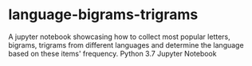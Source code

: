 # language-bigrams-trigrams
A jupyter notebook showcasing how to collect most popular letters, bigrams, trigrams from different languages and determine the language based on these items' frequency.
Python 3.7
Jupyter Notebook
